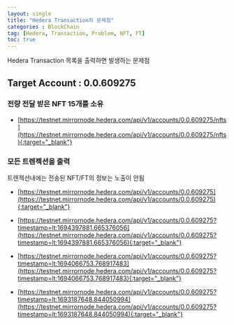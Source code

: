 ```yaml
---
layout: single
title: "Hedera Transaction의 문제점"
categories : BlockChain
tag: [Hedera, Transaction, Problem, NFT, FT]
toc: true
---
```


Hedera Transaction 목록을 출력하면 발생하는 문제점

## Target Account : 0.0.609275

### 전량 전달 받은 NFT 15개를 소유

- [https://testnet.mirrornode.hedera.com/api/v1/accounts/0.0.609275/nfts](https://testnet.mirrornode.hedera.com/api/v1/accounts/0.0.609275/nfts){:target="_blank"}

### 모든 트렌젝션을 출력

트렌젝션내에는 전송된 NFT/FT의 정보는 노출이 안됨
 
- [https://testnet.mirrornode.hedera.com/api/v1/accounts/0.0.609275](https://testnet.mirrornode.hedera.com/api/v1/accounts/0.0.609275){:target="_blank"}

- [https://testnet.mirrornode.hedera.com/api/v1/accounts/0.0.609275?timestamp=lt:1694397881.665376056](https://testnet.mirrornode.hedera.com/api/v1/accounts/0.0.609275?timestamp=lt:1694397881.665376056){:target="_blank"}

- [https://testnet.mirrornode.hedera.com/api/v1/accounts/0.0.609275?timestamp=lt:1694066753.768917483](https://testnet.mirrornode.hedera.com/api/v1/accounts/0.0.609275?timestamp=lt:1694066753.768917483){:target="_blank"}

- [https://testnet.mirrornode.hedera.com/api/v1/accounts/0.0.609275?timestamp=lt:1693187648.844050994](https://testnet.mirrornode.hedera.com/api/v1/accounts/0.0.609275?timestamp=lt:1693187648.844050994){:target="_blank"}

